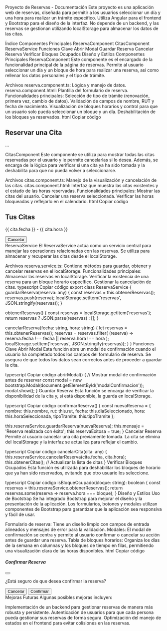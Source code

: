 Proyecto de Reservas - Documentación
Este proyecto es una aplicación web de reservas, diseñada para permitir a los usuarios seleccionar un día y una hora para realizar un trámite específico. Utiliza Angular para el frontend y Bootstrap para el diseño de la interfaz. No depende de un backend, y las reservas se gestionan utilizando localStorage para almacenar los datos de las citas.

Índice
Componentes Principales
ReservaComponent
CitasComponent
ReservaService
Funciones Clave
Abrir Modal
Guardar Reserva
Cancelar Reserva
Verificar Bloques Ocupados
Diseño y Estilos
Componentes Principales
ReservaComponent
Este componente es el encargado de la funcionalidad principal de la página de reservas. Permite al usuario seleccionar un día y un bloque de hora para realizar una reserva, así como rellenar los datos personales y el tipo de trámite.

Archivos
reserva.component.ts: Lógica y manejo de datos.
reserva.component.html: Plantilla del formulario de reserva.
Funcionalidades principales:
Selección de tipo de trámite (renovación, primera vez, cambio de datos).
Validación de campos de nombre, RUT y fecha de nacimiento.
Visualización de bloques horarios y control para que un usuario solo pueda seleccionar un bloque y un día.
Deshabilitación de los bloques ya reservados.
html
Copiar código
<div class="container mt-4">
  <h2>Reservar una Cita</h2>
  <form #reservaForm="ngForm" (ngSubmit)="abrirModal()">
    <!-- Formulario para los datos de la reserva -->
    ...
  </form>
</div>
CitasComponent
Este componente se utiliza para mostrar todas las citas reservadas por el usuario y le permite cancelarlas si lo desea. Además, se encarga de la lógica para verificar si una cita ya ha sido tomada y la deshabilita para que no pueda volver a seleccionarse.

Archivos
citas.component.ts: Manejo de la visualización y cancelación de las citas.
citas.component.html: Interfaz que muestra las citas existentes y el estado de las horas reservadas.
Funcionalidades principales:
Mostrar las citas del usuario.
Cancelar una reserva seleccionada.
Verificar las horas bloqueadas y reflejarlo en el calendario.
html
Copiar código
<div class="container mt-4">
  <h2>Tus Citas</h2>
  <div *ngFor="let cita of citas">
    <p>{{ cita.fecha }} - {{ cita.hora }}</p>
    <button (click)="cancelarCita(cita)">Cancelar</button>
  </div>
</div>
ReservaService
El ReservaService actúa como un servicio central para manejar las operaciones relacionadas con las reservas. Se utiliza para almacenar y recuperar las citas desde el localStorage.

Archivos
reserva.service.ts: Contiene métodos para guardar, obtener y cancelar reservas en el localStorage.
Funcionalidades principales:
Almacenar las reservas en localStorage.
Verificar la existencia de una reserva para un bloque horario específico.
Gestionar la cancelación de citas.
typescript
Copiar código
export class ReservaService {
  guardarReserva(reserva: any) {
    const reservas = this.obtenerReservas();
    reservas.push(reserva);
    localStorage.setItem('reservas', JSON.stringify(reservas));
  }

  obtenerReservas() {
    const reservas = localStorage.getItem('reservas');
    return reservas ? JSON.parse(reservas) : [];
  }

  cancelarReserva(fecha: string, hora: string) {
    let reservas = this.obtenerReservas();
    reservas = reservas.filter(
      (reserva) => reserva.fecha !== fecha || reserva.hora !== hora
    );
    localStorage.setItem('reservas', JSON.stringify(reservas));
  }
}
Funciones Clave
Abrir Modal
Esta función abre un modal de confirmación cuando el usuario ha completado todos los campos del formulario de reserva. Se asegura de que todos los datos sean correctos antes de proceder a guardar la cita.

typescript
Copiar código
abrirModal() {
  // Mostrar modal de confirmación antes de reservar
  const modal = new bootstrap.Modal(document.getElementById('modalConfirmacion'));
  modal.show();
}
Guardar Reserva
Esta función se encarga de verificar la disponibilidad de la cita y, si está disponible, la guarda en localStorage.

typescript
Copiar código
confirmarReserva() {
  const nuevaReserva = {
    nombre: this.nombre,
    rut: this.rut,
    fecha: this.diaSeleccionado,
    hora: this.horaSeleccionada,
    tipoTramite: this.tipoTramite
  };

  this.reservaService.guardarReserva(nuevaReserva);
  this.mensaje = 'Reserva realizada con éxito';
  this.reservaExitosa = true;
}
Cancelar Reserva
Permite al usuario cancelar una cita previamente tomada. La cita se elimina del localStorage y la interfaz se actualiza para reflejar el cambio.

typescript
Copiar código
cancelarCita(cita: any) {
  this.reservaService.cancelarReserva(cita.fecha, cita.hora);
  this.obtenerCitas(); // Actualizar la lista de citas
}
Verificar Bloques Ocupados
Esta función es utilizada para deshabilitar los bloques de horario que ya han sido reservados, evitando que otro usuario los seleccione.

typescript
Copiar código
isBloqueOcupado(bloque: string): boolean {
  const reservas = this.reservaService.obtenerReservas();
  return reservas.some(reserva => reserva.hora === bloque);
}
Diseño y Estilos
Uso de Bootstrap
Se ha integrado Bootstrap para mejorar el diseño y la presentación de la aplicación. Los formularios, botones y modales utilizan componentes de Bootstrap para garantizar que la aplicación sea responsiva y fácil de usar.

Formulario de reserva: Tiene un diseño limpio con campos de entrada alineados y mensajes de error para la validación.
Modales: El modal de confirmación se centra y permite al usuario confirmar o cancelar su acción antes de guardar una reserva.
Tabla de bloques horarios: Organiza los días de la semana en columnas y los bloques de tiempo en filas, permitiendo una visualización clara de las horas disponibles.
html
Copiar código
<div class="modal fade" id="modalConfirmacion" tabindex="-1" aria-labelledby="modalConfirmacionLabel" aria-hidden="true">
  <div class="modal-dialog">
    <div class="modal-content">
      <div class="modal-header">
        <h5 class="modal-title">Confirmar Reserva</h5>
        <button type="button" class="btn-close" data-bs-dismiss="modal" aria-label="Close"></button>
      </div>
      <div class="modal-body">
        <p>¿Está seguro de que desea confirmar la reserva?</p>
      </div>
      <div class="modal-footer">
        <button type="button" class="btn btn-secondary" data-bs-dismiss="modal">Cancelar</button>
        <button type="button" class="btn btn-success" (click)="confirmarReserva()">Confirmar</button>
      </div>
    </div>
  </div>
</div>
Mejoras Futuras
Algunas posibles mejoras incluyen:

Implementación de un backend para gestionar reservas de manera más robusta y persistente.
Autenticación de usuarios para que cada persona pueda gestionar sus reservas de forma segura.
Optimización del manejo de estados en el frontend para evitar colisiones en las reservas.

